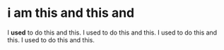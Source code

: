 # i am this and this and
I **used** to do this and this.
I used to do this and this.
I used to do this and this.
I used to do this and this.
